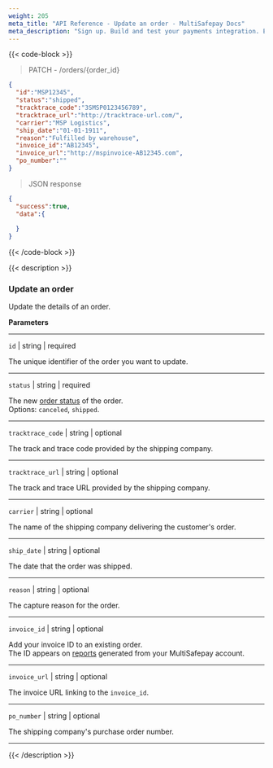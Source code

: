 ```yaml
---
weight: 205
meta_title: "API Reference - Update an order - MultiSafepay Docs"
meta_description: "Sign up. Build and test your payments integration. Explore our products and services. Use our API Reference, SDKs, and wrappers. Get support."
---
```

{{< code-block >}}
> PATCH - /orders/{order_id}

```json
{
  "id":"MSP12345",
  "status":"shipped",
  "tracktrace_code":"3SMSP0123456789",
  "tracktrace_url":"http://tracktrace-url.com/",
  "carrier":"MSP Logistics",
  "ship_date":"01-01-1911",
  "reason":"Fulfilled by warehouse",
  "invoice_id":"AB12345",
  "invoice_url":"http://mspinvoice-AB12345.com",
  "po_number":""
}

```


> JSON response

```json
{
  "success":true,
  "data":{
    
  }
}
```
{{< /code-block >}}

{{< description >}}
### Update an order
Update the details of an order.

**Parameters**

----------------
`id` | string | required

The unique identifier of the order you want to update.

----------------
`status` | string | required

The new [order status](/payments/multisafepay-statuses/) of the order.  
Options: `canceled`, `shipped`.

----------------
`tracktrace_code` | string | optional

The track and trace code provided by the shipping company.

----------------
`tracktrace_url` | string | optional

The track and trace URL provided by the shipping company.

----------------
`carrier` | string | optional

The name of the shipping company delivering the customer's order.

----------------
`ship_date` | string | optional

The date that the order was shipped.

----------------
`reason` | string | optional

The capture reason for the order.

----------------
`invoice_id` | string | optional

Add your invoice ID to an existing order.  
The ID appears on [reports](/business/accounting/reports/) generated from your MultiSafepay account.

----------------
`invoice_url` | string | optional

The invoice URL linking to the `invoice_id`.

----------------
`po_number` | string | optional

The shipping company's purchase order number.

----------------
{{< /description >}}